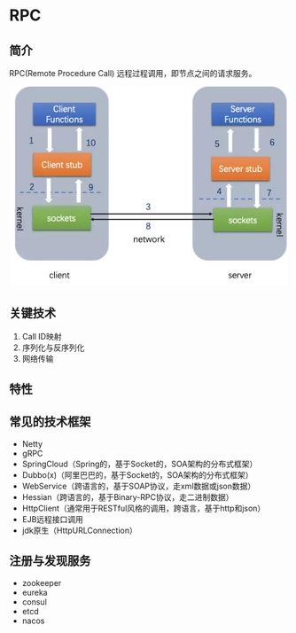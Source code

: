 # RPC

## 简介

RPC(Remote Procedure Call) 远程过程调用，即节点之间的请求服务。

![RPC通信过程](../_media/rpc/model.jpg)

## 关键技术

1. Call ID映射
2. 序列化与反序列化
3. 网络传输

## 特性

## 常见的技术框架

- Netty
- gRPC
- SpringCloud（Spring的，基于Socket的，SOA架构的分布式框架）
- Dubbo(x)（阿里巴巴的，基于Socket的，SOA架构的分布式框架）
- WebService（跨语言的，基于SOAP协议，走xml数据或json数据）
- Hessian（跨语言的，基于Binary-RPC协议，走二进制数据）
- HttpClient（通常用于RESTful风格的调用，跨语言，基于http和json）
- EJB远程接口调用
- jdk原生（HttpURLConnection）

## 注册与发现服务

- zookeeper
- eureka
- consul
- etcd
- nacos
